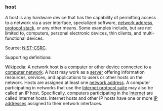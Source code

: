 ### host

<p class="c8"><span>A host is any hardware device that has the capability of permitting access to a network via a user interface, specialized software, </span><span class="c2"><a class="c3" href="#h.v9gosdu5b7z5">network address</a></span><span>, </span><span class="c2"><a class="c3" href="#h.6ik2cef0ipsr">protocol stack</a></span><span class="c0">, or any other means. Some examples include, but are not limited to, computers, personal electronic devices, thin clients, and multi-functional devices.</span></p><p class="c8"><span>Source: </span><span class="c2"><a class="c3" href="https://www.google.com/url?q=https://csrc.nist.gov/glossary/term/host&amp;sa=D&amp;source=editors&amp;ust=1706779842699071&amp;usg=AOvVaw0EBznlpZf7LsWweJcwz0HG">NIST-CSRC</a></span><span class="c0">.</span></p><p class="c8"><span class="c0">Supporting definitions:</span></p><p class="c8"><span class="c2"><a class="c3" href="https://www.google.com/url?q=https://en.wikipedia.org/wiki/Host_(network)&amp;sa=D&amp;source=editors&amp;ust=1706779842699471&amp;usg=AOvVaw00hMt_kZGMlIf0qqsVD2YV">Wikipedia</a></span><span>: A network host is a </span><span class="c2"><a class="c3" href="https://www.google.com/url?q=https://en.wikipedia.org/wiki/Computer&amp;sa=D&amp;source=editors&amp;ust=1706779842699714&amp;usg=AOvVaw2dq95N_WUsCdW7kO-OmEsy">computer</a></span><span>&nbsp;or other device connected to a </span><span class="c2"><a class="c3" href="https://www.google.com/url?q=https://en.wikipedia.org/wiki/Computer_network&amp;sa=D&amp;source=editors&amp;ust=1706779842699954&amp;usg=AOvVaw2YgDuCWzx22rfUqYMz38FF">computer network</a></span><span>. A host may work as a </span><span class="c2"><a class="c3" href="https://www.google.com/url?q=https://en.wikipedia.org/wiki/Server_(computing)&amp;sa=D&amp;source=editors&amp;ust=1706779842700175&amp;usg=AOvVaw2-YEI0bP9dP89Krnp-9w_Q">server</a></span><span>&nbsp;offering information resources, services, and applications to users or other hosts on the network. Hosts are assigned at least one </span><span class="c2"><a class="c3" href="https://www.google.com/url?q=https://en.wikipedia.org/wiki/Network_address&amp;sa=D&amp;source=editors&amp;ust=1706779842700382&amp;usg=AOvVaw1uRC-oRPmVX1YM9PM07Vh9">network address</a></span><span>. A computer participating in networks that use the </span><span class="c2"><a class="c3" href="https://www.google.com/url?q=https://en.wikipedia.org/wiki/Internet_protocol_suite&amp;sa=D&amp;source=editors&amp;ust=1706779842700616&amp;usg=AOvVaw2GrEmCudddE8nyKV-BvNTc">Internet protocol suite</a></span><span>&nbsp;may also be called an IP host. Specifically, computers participating in the </span><span class="c2"><a class="c3" href="https://www.google.com/url?q=https://en.wikipedia.org/wiki/Internet&amp;sa=D&amp;source=editors&amp;ust=1706779842700807&amp;usg=AOvVaw3HYIPzP-9kLh3J1-iJ16Ju">Internet</a></span><span>&nbsp;are called Internet hosts. Internet hosts and other IP hosts have one or more </span><span class="c2"><a class="c3" href="https://www.google.com/url?q=https://en.wikipedia.org/wiki/IP_address&amp;sa=D&amp;source=editors&amp;ust=1706779842700992&amp;usg=AOvVaw1wrye3kdobjEbph7t8M-Vz">IP addresses</a></span><span class="c0">&nbsp;assigned to their network interfaces.</span></p>